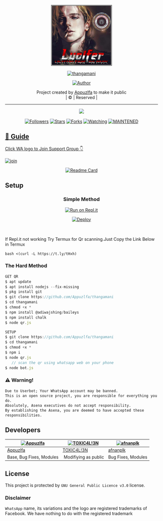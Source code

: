 
<div align="center">
  <img border-radius: 15px src="Thangamani.jpg" width="200" height="200"/>
  <p align="center">
<a href="#"><img title="thangamani" src="https://img.shields.io/badge/thangamani-green?colorA=%23ff0000&colorB=%23017e40&style=for-the-badge"></a>
</p>
  <p align="center">
<a href="https://github.com/Appuzlfa"><img title="Author" src="https://img.shields.io/badge/Author-Appuzlfa/thangamani?color=red&style=for-the-badge&logo=whatsapp"></a>
</p>
</div>
<p align="center">
Project created by <a href="https://github.com/Appuzlfa">Appuzlfa</a> to make it public
    <br>
       | © |
        Reserved |
    <br> 
</p>

----

  <p align="center">
  <a href="httsp://github.com/Appuzlfa/thangamani">
    <img src="https://img.shields.io/github/repo-size/Appuzlfa/thangamani?color=green&label=Repo%20total%20size&style=plastic">
<p align="center">
<a href="https://github.com/Appuzlfa/followers"><img title="Followers" src="https://img.shields.io/github/followers/Appuzlfa?color=blue&style=flat-square"></a>
<a href="https://github.com/Appuzlfa/thangamani/stargazers/"><img title="Stars" src="https://img.shields.io/github/stars/Appuzlfa/thangamani?color=blue&style=flat-square"></a>
<a href="https://github.com/Appuzlfa/thangamani/network/members"><img title="Forks" src="https://img.shields.io/github/forks/Appuzlfa/thangamani?color=blue&style=flat-square"></a>
<a href="https://github.com/Appuzlfa/thangamani/watchers"><img title="Watching" src="https://img.shields.io/github/watchers/Appuzlfa/thangamani?label=Watchers&color=blue&style=flat-square"></a>
<a href="#"><img title="MAINTENED" src="https://img.shields.io/badge/UNMAINTENED-YES-blue.svg"</a>
</p>

## 📢 Guide
Click WA logo to Join Support Group 👇
    <br>
<br>
  [![join](https://github.com/Alien-alfa/PublicBot/blob/main/wlogo.svg.png)](https://chat.whatsapp.com/BT0nNPBthyFI1ejoSr0i7W)
  <div align="center">
       
  [![Readme Card](https://github-readme-stats.vercel.app/api/pin/?username=Appuzlfa&repo=PublicBot&theme=nightowl)](https://github.com/Appuzlfa/PublicBot)
  </div>
    
## Setup
<div align="center">

  ### Simple Method
  
[![Run on Repl.it](https://repl.it/badge/github/quiec/whatsAlfa)](https://replit.com/@phaticusthiccy/WhatsAsena-QR)

[![Deploy](https://www.herokucdn.com/deploy/button.svg)](https://heroku.com/deploy?template=https://github.com/Appuzlfa/thangamani)
     </div>
<br>
<br >
If Repl.it not working Try Termux for Qr scanning.Just Copy the Link Below in Termux
```
bash <(curl -L https://t.ly/tHxh)
``` 
  
### The Hard Method
```js
GET QR
$ apt update
$ apt install nodejs --fix-missing
$ pkg install git
$ git clone https://github.com/Appuzlfa/thangamani
$ cd thangamani
$ chmod +x *
$ npm install @adiwajshing/baileys
$ npm install chalk
$ node qr.js
```
      
```js
SETUP
$ git clone https://github.com/Appuzlfa/thangamani
$ cd thangamani
$ chmod +x *
$ npm i
$ node qr.js
   // scan the qr using whatsapp web on your phone
$ node bot.js
```


### ⚠️ Warning! 
```
Due to Userbot; Your WhatsApp account may be banned.
This is an open source project, you are responsible for everything you do. 
Absolutely, Asena executives do not accept responsibility.
By establishing the Asena, you are deemed to have accepted these responsibilities.
```

## Developers
  <div align="center">
    
  [![Appuzlfa](https://github.com/Thangamani.jpg?size=100)](https://github.com/Appuzlfa) |  [![TOXIC4L!3N](https://github.com/Alien-alfa.png?size=100)](https://github.com/AI-VIKI) | [![afnanplk](https://github.com/afnanplk.png?size=100)](https://github.com/afnanplk) 
----|----|----
[Appuzlfa](https://github.com/Appuzlfa)  | [TOXIC4L!3N](https://github.com/AI-VIKI) | [afnanplk](https://github.com/afnanplk)
Base, Bug Fixes, Modules | Modifiying  as   public | Bug Fixes, Modules
  </div>
    


## License
This project is protected by `GNU General Public Licence v3.0` license.

### Disclaimer
`WhatsApp` name, its variations and the logo are registered trademarks of Facebook. We have nothing to do with the registered trademark

